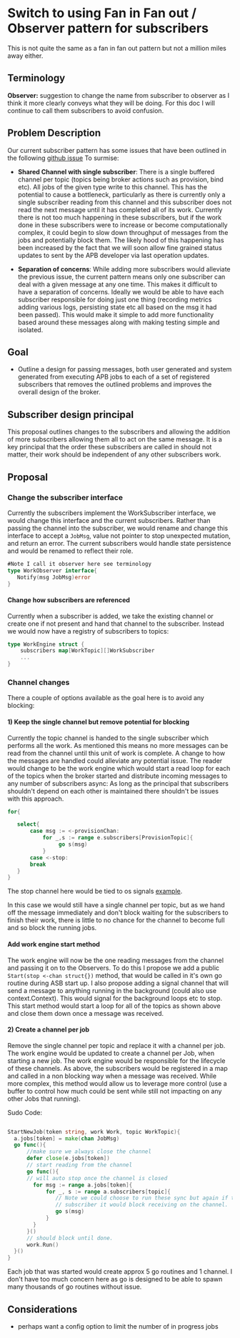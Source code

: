 # Switch to using Fan in Fan out / Observer pattern for subscribers

This is not quite the same as a fan in fan out pattern but not a
million miles away either.

## Terminology

**Observer:** suggestion to change the name from subscriber to observer
as I think it more clearly conveys what they will be doing.
For this doc I will continue to call them subscribers to avoid
confusion.

## Problem Description

Our current subscriber pattern has some issues that have been outlined in the following
[github issue](https://github.com/openshift/ansible-service-broker/issues/638)
To surmise:

- **Shared Channel with single subscriber**: There is a single buffered channel per topic (topics being broker
actions such as provision, bind etc). All jobs of the given type write to
this channel. This has the potential to cause a bottleneck, particularly
as there is currently only a single subscriber reading from this channel and
this subscriber does not read the next message until it has completed
all of its work. Currently there is not too much happening in these
subscribers, but if the work done in these subscribers were to increase
or become computationally complex, it could begin to slow down throughput
of messages from the jobs and potentially block them. The likely hood
of this happening has been increased by the fact that we will soon allow
fine grained status updates to sent by the APB developer via last operation
updates.

- **Separation of concerns**: While adding more subscribers would alleviate
the previous issue, the current pattern means only one subscriber can
deal with a given message at any one time. This makes it difficult to have a
separation of concerns.  Ideally we would be able to have each subscriber
responsible for doing just one thing (recording metrics adding various
logs, persisting state etc all based on the msg it had been passed). This
would make it simple to add more functionality based around these messages
along with making testing simple and isolated.


## Goal

- Outline a design for passing messages, both user generated and system
generated from executing APB jobs to each of a set of registered subscribers
that removes the outlined problems and improves the overall design of the broker.

## Subscriber design principal

This proposal outlines changes to the subscribers and allowing
the addition of more subscribers allowing them all to act on the same message.
It is a key principal that the order these subscribers are called in
should not matter, their work should be independent of any other subscribers work.

## Proposal


### Change the subscriber interface

Currently the subscribers implement the WorkSubscriber interface, we
would change this interface and the current subscribers.
Rather than passing the channel into the subscriber, we would rename and
change this interface to accept a ```JobMsg```, value not pointer to stop
unexpected mutation, and return an error.
The current subscribers would handle state persistence and would be
renamed to reflect their role.
 
```go
#Note I call it observer here see terminology
type WorkObserver interface{
   Notify(msg JobMsg)error
}
```


#### Change how subscribers are referenced

Currently when a subscriber is added, we take the existing channel or
create one if not present and hand that channel to the subscriber.
Instead we would now have a registry of subscribers to topics:

```go
type WorkEngine struct {
	subscribers map[WorkTopic][]WorkSubscriber
	...
} 

```



### Channel changes
There a couple of options available as the goal here is to avoid
any blocking:

#### 1) Keep the single channel but remove potential for blocking

Currently the topic channel is handed to the single subscriber which
performs all the work. As mentioned this means no more messages can be
read from the channel until this unit of work is complete. A change to
how the messages are handled could alleviate any potential issue. The
reader would change to be the work engine which would start a read loop
for each of the topics when the broker started and distribute incoming
messages to any number of subscribers async:
As long as the principal that subscribers shouldn't depend on each other
is maintained there shouldn't be issues with this approach.
```go 
for{

   select{
       case msg := <-provisionChan:
           for _,s := range e.subscribers[ProvisionTopic]{
                go s(msg)              
           }
       case <-stop:
       break
   }
}


```

The stop channel here would be tied to os signals
[example](https://gist.github.com/reiki4040/be3705f307d3cd136e85).

In this case we would still have a single channel per topic, but as we
hand off the message immediately and don't block waiting for the
subscribers to finish their work, there is little to no chance for the
channel to become full and so block the running jobs.

#### Add work engine start method

The work engine will now be the one reading messages from the channel
and passing it on to the Observers. To do this I propose we add a  public
``Start(stop <-chan struct{})`` method, that would be called in it's own
go routine during ASB start up. I also propose adding a signal channel
that will send a message to anything running  in the background
(could also use context.Context). This would signal for the background
loops etc to stop.
This start method would start a loop for all of the topics as shown
above and close them down once a message was received.

#### 2) Create a channel per job

Remove the single channel per topic and replace it with a channel per
job. The work engine would be updated to create a channel per Job,
when starting a new job. The work engine would be responsible for
the lifecycle of these channels. As above, the subscribers would be
registered in a map and called in a non blocking way when a message was received.
While more complex, this method would allow us to leverage more control
(use a buffer to control how much could be sent while still
not impacting on any other Jobs that running).

Sudo Code:

```go 

StartNewJob(token string, work Work, topic WorkTopic){
  a.jobs[token] = make(chan JobMsg)
  go func(){
      //make sure we always close the channel  
      defer close(e.jobs[token])
      // start reading from the channel 
      go func(){
      // will auto stop once the channel is closed
        for msg := range a.jobs[token]{
            for _, s := range a.subscribers[topic]{
               // Note we could choose to run these sync but again if there was a slow
               // subscriber it would block receiving on the channel.
               go s(msg)
            }
        } 
      }()
      // should block until done.
      work.Run()
  }()
}

```

Each job that was started would create approx 5 go routines and 1 channel.
I don't have too much concern here as go is designed to be able to spawn
many thousands of go routines without issue.



## Considerations

- perhaps want a config option to limit the number of in progress jobs